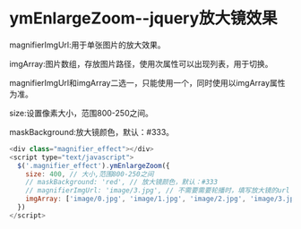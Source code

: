 # ymEnlargeZoom--jquery放大镜效果

magnifierImgUrl:用于单张图片的放大效果。

imgArray:图片数组，存放图片路径，使用次属性可以出现列表，用于切换。

magnifierImgUrl和imgArray二选一，只能使用一个，同时使用以imgArray属性为准。

size:设置像素大小，范围800-250之间。

maskBackground:放大镜颜色，默认：#333。

```js
<div class="magnifier_effect"></div>
<script type="text/javascript">
  $('.magnifier_effect').ymEnlargeZoom({
    size: 400, // 大小,范围800-250之间
    // maskBackground: 'red', // 放大镜颜色，默认：#333
    // magnifierImgUrl: 'image/3.jpg', // 不需要需要轮播时，填写放大镜的url
    imgArray: ['image/0.jpg', 'image/1.jpg', 'image/2.jpg', 'image/3.jpg', 'image/4.jpg'] // 需要需要轮播时，填写放大镜的url数组
  })
</script>
```
